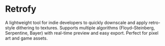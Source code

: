 # Retrofy
A lightweight tool for indie developers to quickly downscale and apply retro-style dithering to textures. Supports multiple algorithms (Floyd–Steinberg, Serpentine, Bayer) with real-time preview and easy export. Perfect for pixel art and game assets.
